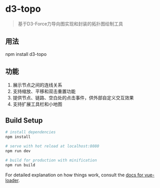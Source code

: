 # d3-topo

> 基于D3-Force力导向图实现和封装的拓扑图绘制工具  

## 用法  
npm install d3-topo

## 功能  
1. 展示节点之间的连线关系  
2. 支持缩放、平移和双击重置功能  
3. 提供节点、链路、空白处的点击事件，供外部自定义交互效果  
4. 支持扩展工具栏和小地图  

## Build Setup

``` bash
# install dependencies
npm install

# serve with hot reload at localhost:8080
npm run dev

# build for production with minification
npm run build
```

For detailed explanation on how things work, consult the [docs for vue-loader](http://vuejs.github.io/vue-loader).
